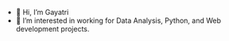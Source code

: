 - 👋 Hi, I’m Gayatri
- 👀 I’m interested in working for Data Analysis, Python, and Web development projects.


<!---
Gayatri3333/Gayatri3333 is a ✨ special ✨ repository because its `README.md` (this file) appears on your GitHub profile.
You can click the Preview link to take a look at your changes.
--->
